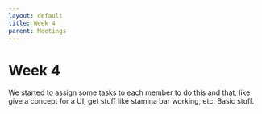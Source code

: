 ```yaml
---
layout: default
title: Week 4
parent: Meetings
---
```


# Week 4

We started to assign some tasks to each member to do this and that, like give a concept for a UI, get stuff like stamina bar working, etc. Basic stuff.
